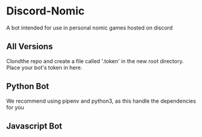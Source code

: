 # Discord-Nomic
A bot intended for use in personal nomic games hosted on discord

## All Versions
Clondthe repo and create a file called '.token' in the new root directory. Place your bot's token in here.

## Python Bot
We recommend using pipenv and python3, as this handle the dependencies for you

## Javascript Bot